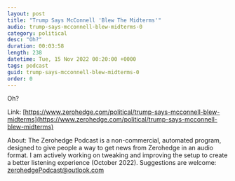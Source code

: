 ```yaml
---
layout: post
title: "Trump Says McConnell 'Blew The Midterms'"
audio: trump-says-mcconnell-blew-midterms-0
category: political
desc: "Oh?"
duration: 00:03:58
length: 238
datetime: Tue, 15 Nov 2022 00:20:00 +0000
tags: podcast
guid: trump-says-mcconnell-blew-midterms-0
order: 0
---
```

Oh?

Link: [https://www.zerohedge.com/political/trump-says-mcconnell-blew-midterms](https://www.zerohedge.com/political/trump-says-mcconnell-blew-midterms)

About: The Zerohedge Podcast is a non-commercial, automated program, designed to give people a way to get news from Zerohedge in an audio format.  I am actively working on tweaking and improving the setup to create a better listening experience (October 2022).  Suggestions are welcome: [zerohedgePodcast@outlook.com](mailto:zerohedgePodcast@outlook.com)